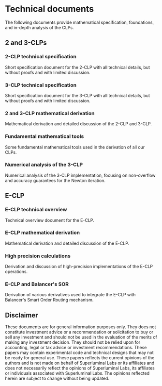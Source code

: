 # Technical documents

The following documents provide mathematical specification, foundations, and in-depth analysis of the CLPs.


## 2 and 3-CLPs

### 2-CLP technical specification
Short specification document for the 2-CLP with all technical details, but without proofs and with limited discussion.
<PDF url="../assets/2-CLP%20Technical%20Specification.pdf" />

### 3-CLP technical specification
Short specification document for the 3-CLP with all technical details, but without proofs and with limited discussion.
<PDF url="../assets/3-CLP%20Technical%20Specification.pdf" />

### 2 and 3-CLP mathematical derivation
Mathematical derivation and detailed discussion of the 2-CLP and 3-CLP.
<PDF url="../assets/2-CLP%203-CLP%20Mathematics.pdf" />

### Fundamental mathematical tools
Some fundamental mathematical tools used in the derivation of all our CLPs.
<PDF url="../assets/Transformed%20CFMM%20Prices.pdf" />

### Numerical analysis of the 3-CLP
Numerical analysis of the 3-CLP implementation, focusing on non-overflow and accuracy guarantees for the Newton iteration.
<PDF url="../assets/3-CLP%20Numerical%20Guarantees.pdf" />

## E-CLP

### E-CLP technical overview
Technical overview document for the E-CLP.
<PDF url="../assets/E-CLP%20Technical%20Specification.pdf" />

### E-CLP mathematical derivation
Mathematical derivation and detailed discussion of the E-CLP.
<PDF url="../assets/E-CLP%20Mathematics.pdf" />

### High precision calculations
Derivation and discussion of high-precision implementations of the E-CLP operations.
<PDF url="../assets/E-CLP%20high-precision%20calculations.pdf" />

### E-CLP and Balancer's SOR
Derivation of various derivatives used to integrate the E-CLP with Balancer's Smart Order Routing mechanism.
<PDF url="../assets/E-CLP%20SOR%20derivatives.pdf" />


## Disclaimer

These documents are for general information purposes only. They does not constitute investment advice or a recommendation or solicitation to buy or sell any investment and should not be used in the evaluation of the merits of making any investment decision. They should not be relied upon for accounting, legal or tax advice or investment recommendations. These papers may contain experimental code and technical designs that may not be ready for general use. These papers reflects the current opinions of the authors and is not made on behalf of Superluminal Labs or its affiliates and does not necessarily reflect the opinions of Superluminal Labs, its affiliates or individuals associated with Superluminal Labs. The opinions reflected herein are subject to change without being updated.
